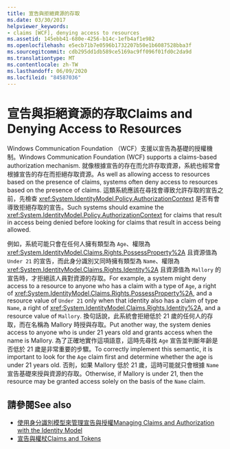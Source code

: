 ```yaml
---
title: 宣告與拒絕資源的存取
ms.date: 03/30/2017
helpviewer_keywords:
- claims [WCF], denying access to resources
ms.assetid: 145ebb41-680e-4256-b14c-1efb4af1e982
ms.openlocfilehash: e5ecb71b7e0596b1732207b50e1b6087528bba3f
ms.sourcegitcommit: cdb295dd1db589ce5169ac9ff096f01fd0c2da9d
ms.translationtype: MT
ms.contentlocale: zh-TW
ms.lasthandoff: 06/09/2020
ms.locfileid: "84587036"
---
```

# <a name="claims-and-denying-access-to-resources"></a><span data-ttu-id="8ff06-102">宣告與拒絕資源的存取</span><span class="sxs-lookup"><span data-stu-id="8ff06-102">Claims and Denying Access to Resources</span></span>
<span data-ttu-id="8ff06-103">Windows Communication Foundation （WCF）支援以宣告為基礎的授權機制。</span><span class="sxs-lookup"><span data-stu-id="8ff06-103">Windows Communication Foundation (WCF) supports a claims-based authorization mechanism.</span></span> <span data-ttu-id="8ff06-104">就像根據宣告的存在而允許存取資源，系統也經常會根據宣告的存在而拒絕存取資源。</span><span class="sxs-lookup"><span data-stu-id="8ff06-104">As well as allowing access to resources based on the presence of claims, systems often deny access to resources based on the presence of claims.</span></span> <span data-ttu-id="8ff06-105">這類系統應該在尋找會導致允許存取的宣告之前，先檢查 <xref:System.IdentityModel.Policy.AuthorizationContext> 是否有會導致拒絕存取的宣告。</span><span class="sxs-lookup"><span data-stu-id="8ff06-105">Such systems should examine the <xref:System.IdentityModel.Policy.AuthorizationContext> for claims that result in access being denied before looking for claims that result in access being allowed.</span></span>  
  
 <span data-ttu-id="8ff06-106">例如，系統可能只會在任何人擁有類型為 `Age`、權限為 <xref:System.IdentityModel.Claims.Rights.PossessProperty%2A> 且資源值為 `Under 21` 的宣告，而此身分識別又同時擁有類型為 `Name`、權限為 <xref:System.IdentityModel.Claims.Rights.Identity%2A> 且資源值為 `Mallory` 的宣告時，才拒絕該人員對資源的存取。</span><span class="sxs-lookup"><span data-stu-id="8ff06-106">For example, a system might deny access to a resource to anyone who has a claim with a type of `Age`, a right of <xref:System.IdentityModel.Claims.Rights.PossessProperty%2A>, and a resource value of `Under 21` only when that identity also has a claim of type `Name`, a right of <xref:System.IdentityModel.Claims.Rights.Identity%2A>, and a resource value of `Mallory`.</span></span> <span data-ttu-id="8ff06-107">換句話說，此系統會拒絕低於 21 歲的任何人的存取，而在名稱為 Mallory 時授與存取。</span><span class="sxs-lookup"><span data-stu-id="8ff06-107">Put another way, the system denies access to anyone who is under 21 years old and grants access when the name is Mallory.</span></span> <span data-ttu-id="8ff06-108">為了正確地實作這項語意，這時先尋找 `Age` 宣告並判斷年齡是否低於 21 歲是非常重要的步驟。</span><span class="sxs-lookup"><span data-stu-id="8ff06-108">To correctly implement this semantic, it is important to look for the `Age` claim first and determine whether the age is under 21 years old.</span></span> <span data-ttu-id="8ff06-109">否則，如果 Mallory 低於 21 歲，這時可能就只會根據 `Name` 宣告基礎來授與資源的存取。</span><span class="sxs-lookup"><span data-stu-id="8ff06-109">Otherwise, if Mallory is under 21, then the resource may be granted access solely on the basis of the `Name` claim.</span></span>  
  
## <a name="see-also"></a><span data-ttu-id="8ff06-110">請參閱</span><span class="sxs-lookup"><span data-stu-id="8ff06-110">See also</span></span>

- [<span data-ttu-id="8ff06-111">使用身分識別模型來管理宣告與授權</span><span class="sxs-lookup"><span data-stu-id="8ff06-111">Managing Claims and Authorization with the Identity Model</span></span>](managing-claims-and-authorization-with-the-identity-model.md)
- [<span data-ttu-id="8ff06-112">宣告與權杖</span><span class="sxs-lookup"><span data-stu-id="8ff06-112">Claims and Tokens</span></span>](claims-and-tokens.md)
